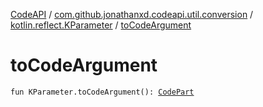 [CodeAPI](../../index.md) / [com.github.jonathanxd.codeapi.util.conversion](../index.md) / [kotlin.reflect.KParameter](index.md) / [toCodeArgument](.)

# toCodeArgument

`fun KParameter.toCodeArgument(): `[`CodePart`](../../com.github.jonathanxd.codeapi/-code-part/index.md)